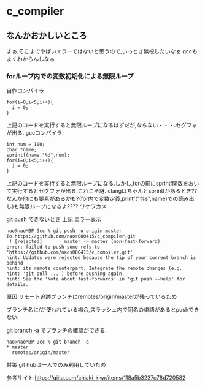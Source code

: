# c_compiler

## なんかおかしいところ
まぁ,そこまでやばいエラーではないと思うので,いっとき無視したいなぁ.gccもよくわからんしなぁ

### forループ内での変数初期化による無限ループ
自作コンパイラ
```
for(i=0;i<5;i++){
  i = 0;
}
```
上記のコードを実行すると無限ループになるはずだが,ならない・・・.セグフォが出る.
gccコンパイラ

```
int num = 100;
char *name;
sprintf(name,"%d",num);
for(i=0;i<5;i++){
  i = 0;
}
```
上記のコードを実行すると無限ループになる.しかし,forの前にsprintf関数をおいて実行するとセグフォが出る.これこそ謎.
clangはちゃんとsprintfがあるとき??なんか他にも要素があるかも?(for内で変数定義,printf("%s",name)での読み出し)も無限ループになるよ????.ワケワカメ.




git push できないとき
上記
エラー表示
```
nao@naoMBP 9cc % git push -u origin master
To https://github.com/naos080415/c_compiler.git
 ! [rejected]        master -> master (non-fast-forward)
error: failed to push some refs to 'https://github.com/naos080415/c_compiler.git'
hint: Updates were rejected because the tip of your current branch is behind
hint: its remote counterpart. Integrate the remote changes (e.g.
hint: 'git pull ...') before pushing again.
hint: See the 'Note about fast-forwards' in 'git push --help' for details.
```

原因
リモート追跡ブランチにremotes/origin/masterが残っているため

ブランチ名に/が使われている場合,スラッシュ内で同名の単語があるとpushできない.

git branch -a でブランチの確認ができる.

```
nao@naoMBP 9cc % git branch -a
* master
  remotes/origin/master
```

対策
git hubは一人でのみ利用していたの

参考サイト:https://qiita.com/chiaki-kjwr/items/118a5b3237c78d720582
